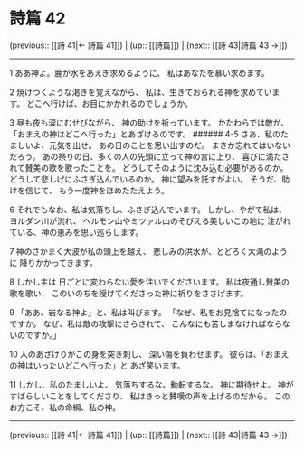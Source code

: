 # 詩篇 42

(previous:: [[詩 41|← 詩篇 41]]) | (up:: [[詩篇]]) | (next:: [[詩 43|詩篇 43 →]])

***


1 ああ神よ。鹿が水をあえぎ求めるように、 私はあなたを慕い求めます。 

2 焼けつくような渇きを覚えながら、 私は、生きておられる神を求めています。 どこへ行けば、お目にかかれるのでしょうか。 

3 昼も夜も涙にむせびながら、 神の助けを祈っています。 かたわらでは敵が、 「おまえの神はどこへ行った」とあざけるのです。 ###### 4-5 さあ、私のたましいよ、元気を出せ。 あの日のことを思い出すのだ。 まさか忘れてはいないだろう。 あの祭りの日、多くの人の先頭に立って神の宮に上り、 喜びに満たされて賛美の歌を歌ったことを。 どうしてそのように沈み込む必要があるのか。 どうして悲しげにふさぎ込んでいるのか。 神に望みを託すがよい。 そうだ、助けを信じて、 もう一度神をほめたたえよう。 

6 それでもなお、私は気落ちし、ふさぎ込んでいます。 しかし、やがて私は、ヨルダン川が流れ、 ヘルモン山やミツァル山のそびえる美しいこの地に 注がれている、神の恵みを思い巡らします。 

7 神のさかまく大波が私の頭上を越え、 悲しみの洪水が、とどろく大滝のように 降りかかってきます。 

8 しかし主は 日ごとに変わらない愛を注いでくださいます。 私は夜通し賛美の歌を歌い、 このいのちを授けてくださった神に祈りをささげます。 

9 「ああ、岩なる神よ」と、私は叫びます。 「なぜ、私をお見捨てになったのですか。 なぜ、私は敵の攻撃にさらされて、 こんなにも苦しまなければならないのですか。」 

10 人のあざけりがこの身を突き刺し、 深い傷を負わせます。 彼らは、「おまえの神はいったいどこへ行った」と あざ笑います。 

11 しかし、私のたましいよ、 気落ちするな。動転するな。 神に期待せよ。 神がすばらしいことをしてくださり、 私はきっと賛嘆の声を上げるのだから。 このお方こそ、私の命綱、私の神。

***

(previous:: [[詩 41|← 詩篇 41]]) | (up:: [[詩篇]]) | (next:: [[詩 43|詩篇 43 →]])

